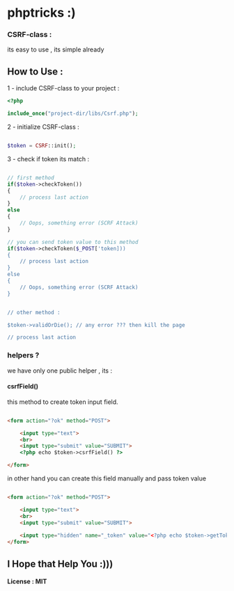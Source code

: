 # phptricks :)

### CSRF-class : 
its easy to use , its simple already


## How to Use : 

1 - include CSRF-class to your project :

```php
<?php 

include_once("project-dir/libs/Csrf.php");

```
2 - initialize CSRF-class :

```php

$token = CSRF::init();

```

3 - check if token its match :

```php

// first method
if($token->checkToken())
{
    // process last action
}
else
{
    // Oops, something error (SCRF Attack)
}

// you can send token value to this method
if($token->checkToken($_POST['token]))
{
    // process last action
}
else
{
    // Oops, something error (SCRF Attack)
}


// other method :

$token->validOrDie(); // any error ??? then kill the page

// process last action

```


### helpers ?

we have only one public helper , its :

#### csrfField()
this method to create token input field.

```html

<form action="?ok" method="POST">

    <input type="text">
    <br>
    <input type="submit" value="SUBMIT">
    <?php echo $token->csrfField() ?>

</form>

```

in other hand you can create this field manually and pass token value

```html

<form action="?ok" method="POST">

    <input type="text">
    <br>
    <input type="submit" value="SUBMIT">
    
    <input type="hidden" name="_token" value="<?php echo $token->getToken() ?>">
</form>

```


## I Hope that Help You :)))

#### License : MIT
